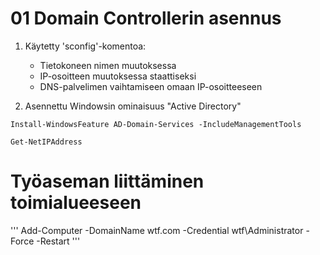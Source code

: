 # 01 Domain Controllerin asennus

1. Käytetty 'sconfig'-komentoa:
    - Tietokoneen nimen muutoksessa
    - IP-osoitteen muutoksessa staattiseksi
    - DNS-palvelimen vaihtamiseen omaan IP-osoitteeseen

2. Asennettu Windowsin ominaisuus "Active Directory"

```shell
Install-WindowsFeature AD-Domain-Services -IncludeManagementTools
```

```
Get-NetIPAddress
```

# Työaseman liittäminen toimialueeseen

'''
Add-Computer -DomainName wtf.com -Credential wtf\Administrator -Force -Restart
'''